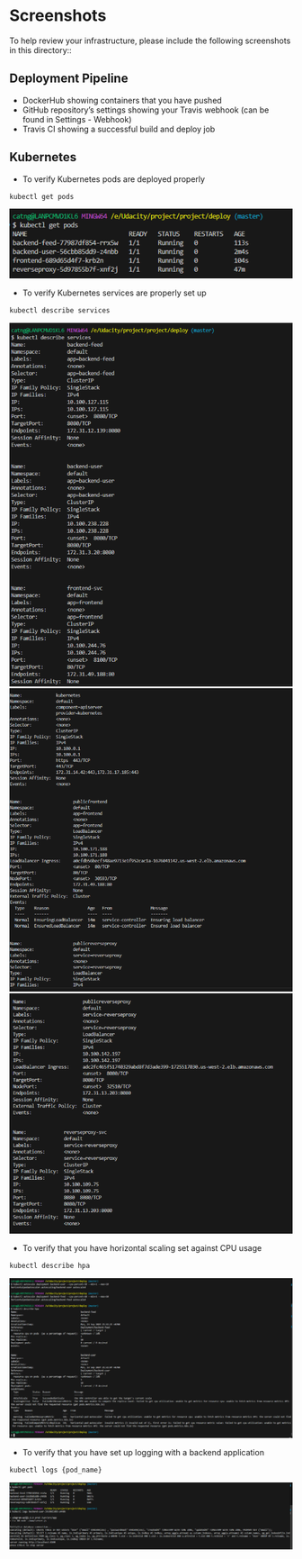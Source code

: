 # Screenshots
To help review your infrastructure, please include the following screenshots in this directory::

## Deployment Pipeline
* DockerHub showing containers that you have pushed
* GitHub repository’s settings showing your Travis webhook (can be found in Settings - Webhook)
* Travis CI showing a successful build and deploy job

## Kubernetes
* To verify Kubernetes pods are deployed properly
```bash
kubectl get pods
```
![Alt text](pods.png)
* To verify Kubernetes services are properly set up
```bash
kubectl describe services
```
![Alt text](svc1.png)
![Alt text](svc2.png)
![Alt text](svc3.png)

* To verify that you have horizontal scaling set against CPU usage
```bash
kubectl describe hpa
```
![Alt text](HPA1.png)
* To verify that you have set up logging with a backend application
```bash
kubectl logs {pod_name}
```
![Alt text](logs.png)
